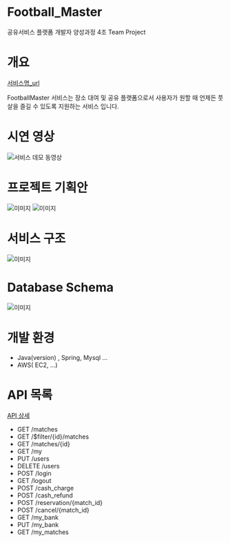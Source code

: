 # Football_Master
공유서비스 플랫폼 개발자 양성과정 4조 Team Project



# 개요

[서비스명_url](https://www.naver.com/)

FootballMaster 서비스는 장소 대여 및 공유 플랫폼으로서 
사용자가 원할 때 언제든 풋살을 즐길 수 있도록 지원하는 서비스 입니다.

# 시연 영상

![서비스 데모 동영상 ](http://assets.uxbooth.com/uploads/2018/08/Column-Center-1.gif)

# 프로젝트 기획안

![이미지](https://i2.wp.com/d1dlalugb0z2hd.cloudfront.net/handbooks/agile-handbook/wireframe/01-youtube-wireframe-example.png?resize=800%2C528&ssl=1)
![이미지](https://i1.wp.com/d1dlalugb0z2hd.cloudfront.net/handbooks/agile-handbook/wireframe/02-newspaper-site-wireframe-example.png?resize=800%2C601&ssl=1)

# 서비스 구조

![이미지](https://user-images.githubusercontent.com/84691802/123191697-986b6200-d4dc-11eb-863a-495649f56ef9.png)

# Database Schema

![이미지](https://user-images.githubusercontent.com/84691802/123033074-19195800-d422-11eb-8349-5752f934457f.png)

# 개발 환경

- Java(version) , Spring, Mysql ...
- AWS( EC2, ...)


# API 목록

[API 상세](https://github.com/TreeGeorge/Football_master/blob/master/api.md)
- GET /matches
- GET /$filter/{id}/matches
- GET /matches/{id}
- GET /my
- PUT /users
- DELETE /users
- POST /login
- GET /logout
- POST /cash_charge
- POST /cash_refund
- POST /reservation/{match_id}
- POST /cancel/{match_id}
- GET /my_bank
- PUT /my_bank
- GET /my_matches
